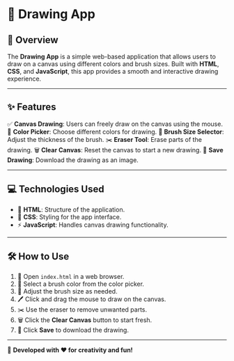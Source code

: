 # 🎨 Drawing App

## 📌 Overview
The **Drawing App** is a simple web-based application that allows users to draw on a canvas using different colors and brush sizes. Built with **HTML**, **CSS**, and **JavaScript**, this app provides a smooth and interactive drawing experience.

---

## ✨ Features
✅ **Canvas Drawing**: Users can freely draw on the canvas using the mouse.
🎨 **Color Picker**: Choose different colors for drawing.
📏 **Brush Size Selector**: Adjust the thickness of the brush.
✂️ **Eraser Tool**: Erase parts of the drawing.
🗑️ **Clear Canvas**: Reset the canvas to start a new drawing.
💾 **Save Drawing**: Download the drawing as an image.

---

## 💻 Technologies Used
- 📄 **HTML**: Structure of the application.
- 🎨 **CSS**: Styling for the app interface.
- ⚡ **JavaScript**: Handles canvas drawing functionality.

---

## 🛠️ How to Use
1. 🔹 Open `index.html` in a web browser.
2. 🎨 Select a brush color from the color picker.
3. 📏 Adjust the brush size as needed.
4. 🖊️ Click and drag the mouse to draw on the canvas.
5. ✂️ Use the eraser to remove unwanted parts.
6. 🗑️ Click the **Clear Canvas** button to start fresh.
7. 💾 Click **Save** to download the drawing.

---

📌 **Developed with ❤️ for creativity and fun!**


